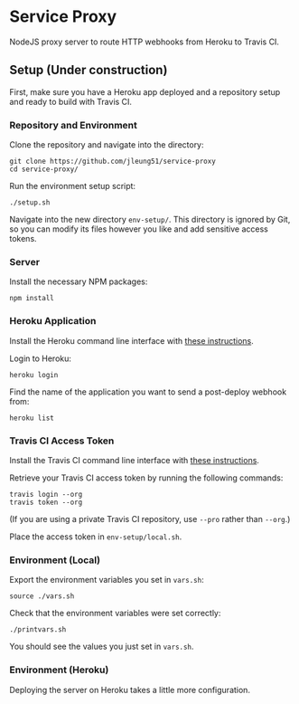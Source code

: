 # Service Proxy

NodeJS proxy server to route HTTP webhooks from Heroku to Travis CI.

## Setup (Under construction)

First, make sure you have a Heroku app deployed and a repository setup and ready to build with Travis CI.

### Repository and Environment

Clone the repository and navigate into the directory:
```
git clone https://github.com/jleung51/service-proxy
cd service-proxy/
```

Run the environment setup script:
```
./setup.sh
```

Navigate into the new directory `env-setup/`. This directory is ignored by Git, so you can modify its files however you like and add sensitive access tokens.

### Server

Install the necessary NPM packages:
```
npm install
```

### Heroku Application

Install the Heroku command line interface with [these instructions](https://devcenter.heroku.com/articles/heroku-command-line).

Login to Heroku:
```
heroku login
```

Find the name of the application you want to send a post-deploy webhook from:
```
heroku list
```

### Travis CI Access Token

Install the Travis CI command line interface with [these instructions](https://github.com/travis-ci/travis.rb#installation).

Retrieve your Travis CI access token by running the following commands:
```
travis login --org
travis token --org
```

(If you are using a private Travis CI repository, use `--pro` rather than `--org`.)

Place the access token in `env-setup/local.sh`.

### Environment (Local)

Export the environment variables you set in `vars.sh`:
```
source ./vars.sh
```

Check that the environment variables were set correctly:
```
./printvars.sh
```

You should see the values you just set in `vars.sh`.

### Environment (Heroku)

Deploying the server on Heroku takes a little more configuration.
